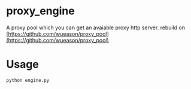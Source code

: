 # proxy_engine

A proxy pool which you can get an avaiable proxy http server. rebuild on [https://github.com/wueason/proxy_pool](https://github.com/wueason/proxy_pool)

# Usage

`python engine.py`
